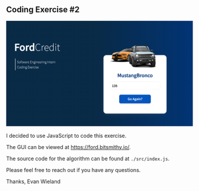 ## Coding Exercise #2

![Sample](sample.png)

I decided to use JavaScript to code this exercise.

The GUI can be viewed at https://ford.bitsmithy.io/.

The source code for the algorithm can be found at `./src/index.js`.

Please feel free to reach out if you have any questions.

Thanks, Evan Wieland